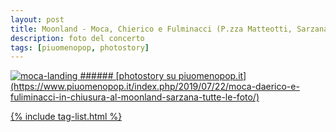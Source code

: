 ```yaml
---
layout: post
title: Moonland - Moca, Chierico e Fulminacci (P.zza Matteotti, Sarzana)
description: foto del concerto
tags: [piuomenopop, photostory]
---
```


<a href="https://www.piuomenopop.it/index.php/2019/07/22/moca-daerico-e-fuliminacci-in-chiusura-al-moonland-sarzana-tutte-le-foto/" >
<img alt="moca-landing" src="https://res.cloudinary.com/lorenzoantei-github-io/image/upload/v1599385930/live/2019/moonland/03-moca-03_a3ndw1.jpg">
###### [photostory su piuomenopop.it](https://www.piuomenopop.it/index.php/2019/07/22/moca-daerico-e-fuliminacci-in-chiusura-al-moonland-sarzana-tutte-le-foto/)

{% include tag-list.html %}
